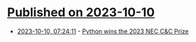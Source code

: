 # [Published on 2023-10-10](index.md)

* [2023-10-10, 07:24:11](https://lobste.rs/s/biynfj/python_wins_2023_nec_c_c_prize) - [Python wins the 2023 NEC C&C Prize](https://www.nec.com/en/press/202310/global_20231010_01.html)
